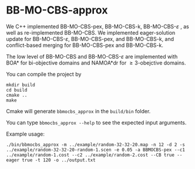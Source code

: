 # BB-MO-CBS-approx

We C++ implemented BB-MO-CBS-pex, BB-MO-CBS-k, BB-MO-CBS-$\varepsilon$ , as well as re-implemented BB-MO-CBS. We implemented eager-solution update for BB-MO-CBS-$\varepsilon$, BB-MO-CBS-pex, and BB-MO-CBS-k, and conflict-based merging for BB-MO-CBS-pex and BB-MO-CBS-k.

The low level of BB-MO-CBS and BB-MO-CBS-$\varepsilon$ are implemented with BOA* for bi-objective domains and NAMOA*dr for $\geq3$-obejctive domains.

You can compile the project by 

```
mkdir build
cd build
cmake ..
make
```

Cmake will generate `bbmocbs_approx` in the `build/bin` folder.

You can type `bbmocbs_approx --help` to see the expected input arguments.

Example usage:
```
./bin/bbmocbs_approx -m ../example/random-32-32-20.map -n 12 -d 2 -s ../example/random-32-32-20-random-1.scen -e 0.05 -a BBMOCBS-pex --c1 ../example/random-1.cost --c2 ../example/random-2.cost --CB true --eager true -t 120 -o ../output.txt
```